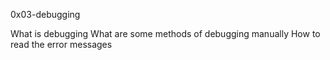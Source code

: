 0x03-debugging

What is debugging
What are some methods of debugging manually
How to read the error messages
